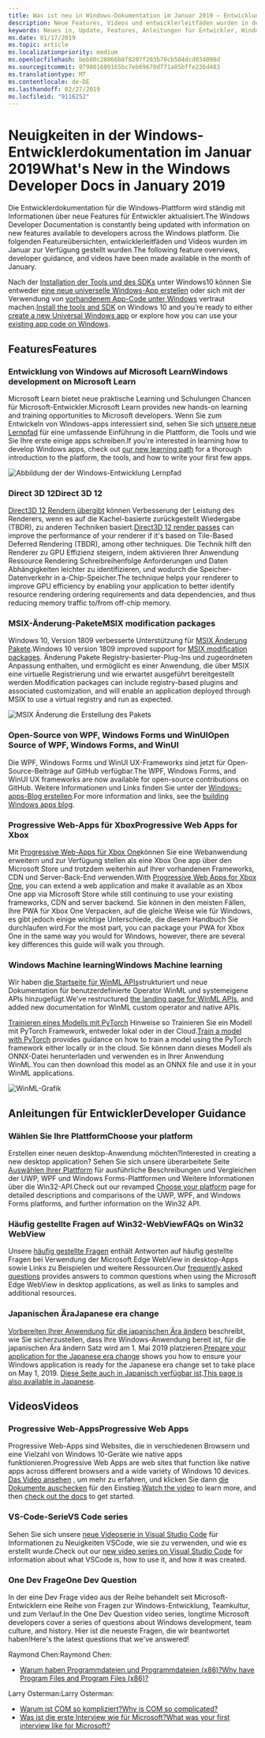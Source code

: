 ```yaml
---
title: Was ist neu in Windows-Dokumentation im Januar 2019 – Entwicklung von UWP-apps
description: Neue Features, Videos und entwicklerleitfäden wurden in der Windows 10-Entwicklerdokumentation für Januar 2019 hinzugefügt
keywords: Neues in, Update, Features, Anleitungen für Entwickler, Windows 10, Januar
ms.date: 01/17/2019
ms.topic: article
ms.localizationpriority: medium
ms.openlocfilehash: beb80c28866b8f8207f203b70cb504dcd034098d
ms.sourcegitcommit: 079801609165bc7eb69670d771a05bffe236d483
ms.translationtype: MT
ms.contentlocale: de-DE
ms.lasthandoff: 02/27/2019
ms.locfileid: "9116252"
---
```

# <a name="whats-new-in-the-windows-developer-docs-in-january-2019"></a><span data-ttu-id="bda22-104">Neuigkeiten in der Windows-Entwicklerdokumentation im Januar 2019</span><span class="sxs-lookup"><span data-stu-id="bda22-104">What's New in the Windows Developer Docs in January 2019</span></span>

<span data-ttu-id="bda22-105">Die Entwicklerdokumentation für die Windows-Plattform wird ständig mit Informationen über neue Features für Entwickler aktualisiert.</span><span class="sxs-lookup"><span data-stu-id="bda22-105">The Windows Developer Documentation is constantly being updated with information on new features available to developers across the Windows platform.</span></span> <span data-ttu-id="bda22-106">Die folgenden Featureübersichten, entwicklerleitfäden und Videos wurden im Januar zur Verfügung gestellt wurden.</span><span class="sxs-lookup"><span data-stu-id="bda22-106">The following feature overviews, developer guidance, and videos have been made available in the month of January.</span></span>

<span data-ttu-id="bda22-107">Nach der [Installation der Tools und des SDKs](https://go.microsoft.com/fwlink/?LinkId=821431) unter Windows10 können Sie entweder [eine neue universelle Windows-App erstellen](../get-started/create-uwp-apps.md) oder sich mit der Verwendung von [vorhandenem App-Code unter Windows](../porting/index.md) vertraut machen.</span><span class="sxs-lookup"><span data-stu-id="bda22-107">[Install the tools and SDK](https://go.microsoft.com/fwlink/?LinkId=821431) on Windows 10 and you’re ready to either [create a new Universal Windows app](../get-started/create-uwp-apps.md) or explore how you can use your [existing app code on Windows](../porting/index.md).</span></span>

## <a name="features"></a><span data-ttu-id="bda22-108">Features</span><span class="sxs-lookup"><span data-stu-id="bda22-108">Features</span></span>

### <a name="windows-development-on-microsoft-learn"></a><span data-ttu-id="bda22-109">Entwicklung von Windows auf Microsoft Learn</span><span class="sxs-lookup"><span data-stu-id="bda22-109">Windows development on Microsoft Learn</span></span>

<span data-ttu-id="bda22-110">Microsoft Learn bietet neue praktische Learning und Schulungen Chancen für Microsoft-Entwickler.</span><span class="sxs-lookup"><span data-stu-id="bda22-110">Microsoft Learn provides new hands-on learning and training opportunities to Microsoft developers.</span></span> <span data-ttu-id="bda22-111">Wenn Sie zum Entwickeln von Windows-apps interessiert sind, sehen Sie sich [unsere neue Lernpfad](https://docs.microsoft.com/learn/paths/develop-windows10-apps/) für eine umfassende Einführung in die Plattform, die Tools und wie Sie Ihre erste einige apps schreiben.</span><span class="sxs-lookup"><span data-stu-id="bda22-111">If you're interested in learning how to develop Windows apps, check out [our new learning path](https://docs.microsoft.com/learn/paths/develop-windows10-apps/) for a thorough introduction to the platform, the tools, and how to write your first few apps.</span></span>

![Abbildung der der Windows-Entwicklung Lernpfad](images/windows-learn.png)

### <a name="direct-3d-12"></a><span data-ttu-id="bda22-113">Direct 3D 12</span><span class="sxs-lookup"><span data-stu-id="bda22-113">Direct 3D 12</span></span>

<span data-ttu-id="bda22-114">[Direct3D 12 Rendern übergibt](/windows/desktop/direct3d12/direct3d-12-render-passes) können Verbesserung der Leistung des Renderers, wenn es auf die Kachel-basierte zurückgestellt Wiedergabe (TBDR), zu anderen Techniken basiert.</span><span class="sxs-lookup"><span data-stu-id="bda22-114">[Direct3D 12 render passes](/windows/desktop/direct3d12/direct3d-12-render-passes) can improve the performance of your renderer if it's based on Tile-Based Deferred Rendering (TBDR), among other techniques.</span></span> <span data-ttu-id="bda22-115">Die Technik hilft den Renderer zu GPU Effizienz steigern, indem aktivieren Ihrer Anwendung Ressource Rendering Schreibreihenfolge Anforderungen und Daten Abhängigkeiten leichter zu identifizieren, und wodurch die Speicher-Datenverkehr in a-Chip-Speicher.</span><span class="sxs-lookup"><span data-stu-id="bda22-115">The technique helps your renderer to improve GPU efficiency by enabling your application to better identify resource rendering ordering requirements and data dependencies, and thus reducing memory traffic to/from off-chip memory.</span></span>

### <a name="msix-modification-packages"></a><span data-ttu-id="bda22-116">MSIX-Änderung-Pakete</span><span class="sxs-lookup"><span data-stu-id="bda22-116">MSIX modification packages</span></span>

<span data-ttu-id="bda22-117">Windows 10, Version 1809 verbesserte Unterstützung für [MSIX Änderung Pakete](https://docs.microsoft.com/windows/msix/modification-package-1809-update).</span><span class="sxs-lookup"><span data-stu-id="bda22-117">Windows 10 version 1809 improved support for [MSIX modification packages](https://docs.microsoft.com/windows/msix/modification-package-1809-update).</span></span> <span data-ttu-id="bda22-118">Änderung Pakete Registry-basierter-Plug-Ins und zugeordneten Anpassung enthalten, und ermöglicht es einer Anwendung, die über MSIX eine virtuelle Registrierung und wie erwartet ausgeführt bereitgestellt werden.</span><span class="sxs-lookup"><span data-stu-id="bda22-118">Modification packages can include registry-based plugins and associated customization, and will enable an application deployed through MSIX to use a virtual registry and run as expected.</span></span>

![MSIX Änderung die Erstellung des Pakets](images/msix-modification-package.png)

### <a name="open-source-of-wpf-windows-forms-and-winui"></a><span data-ttu-id="bda22-120">Open-Source von WPF, Windows Forms und WinUI</span><span class="sxs-lookup"><span data-stu-id="bda22-120">Open Source of WPF, Windows Forms, and WinUI</span></span>

<span data-ttu-id="bda22-121">Die WPF, Windows Forms und WinUI UX-Frameworks sind jetzt für Open-Source-Beiträge auf GitHub verfügbar.</span><span class="sxs-lookup"><span data-stu-id="bda22-121">The WPF, Windows Forms, and WinUI UX frameworks are now available for open-source contributions on GitHub.</span></span> <span data-ttu-id="bda22-122">Weitere Informationen und Links finden Sie unter der [Windows-apps-Blog erstellen](https://blogs.windows.com/buildingapps/2018/12/04/announcing-open-source-of-wpf-windows-forms-and-winui-at-microsoft-connect-2018/#OKZjJs1VVTrMMtkL.97).</span><span class="sxs-lookup"><span data-stu-id="bda22-122">For more information and links, see the [building Windows apps blog](https://blogs.windows.com/buildingapps/2018/12/04/announcing-open-source-of-wpf-windows-forms-and-winui-at-microsoft-connect-2018/#OKZjJs1VVTrMMtkL.97).</span></span>

### <a name="progressive-web-apps-for-xbox"></a><span data-ttu-id="bda22-123">Progressive Web-Apps für Xbox</span><span class="sxs-lookup"><span data-stu-id="bda22-123">Progressive Web Apps for Xbox</span></span>

<span data-ttu-id="bda22-124">Mit [Progressive Web-Apps für Xbox One](https://docs.microsoft.com/microsoft-edge/progressive-web-apps/xbox-considerations)können Sie eine Webanwendung erweitern und zur Verfügung stellen als eine Xbox One app über den Microsoft Store und trotzdem weiterhin auf Ihrer vorhandenen Frameworks, CDN und Server-Back-End verwenden.</span><span class="sxs-lookup"><span data-stu-id="bda22-124">With [Progressive Web Apps for Xbox One](https://docs.microsoft.com/microsoft-edge/progressive-web-apps/xbox-considerations), you can extend a web application and make it available as an Xbox One app via Microsoft Store while still continuing to use your existing frameworks, CDN and server backend.</span></span> <span data-ttu-id="bda22-125">Sie können in den meisten Fällen, Ihre PWA für Xbox One Verpacken, auf die gleiche Weise wie für Windows, es gibt jedoch einige wichtige Unterschiede, die diesem Handbuch Sie durchlaufen wird.</span><span class="sxs-lookup"><span data-stu-id="bda22-125">For the most part, you can package your PWA for Xbox One in the same way you would for Windows, however, there are several key differences this guide will walk you through.</span></span>

### <a name="windows-machine-learning"></a><span data-ttu-id="bda22-126">Windows Machine learning</span><span class="sxs-lookup"><span data-stu-id="bda22-126">Windows Machine learning</span></span>

<span data-ttu-id="bda22-127">Wir haben [die Startseite für WinML APIs](https://docs.microsoft.com/windows/ai/api-reference)strukturiert und neue Dokumentation für benutzerdefinierte Operator WinML und systemeigene APIs hinzugefügt.</span><span class="sxs-lookup"><span data-stu-id="bda22-127">We've restructured [the landing page for WinML APIs](https://docs.microsoft.com/windows/ai/api-reference), and added new documentation for WinML custom operator and native APIs.</span></span>

<span data-ttu-id="bda22-128">[Trainieren eines Modells mit PyTorch](https://docs.microsoft.com/windows/ai/train-model-pytorch) Hinweise so Trainieren Sie ein Modell mit PyTorch Framework, entweder lokal oder in der Cloud.</span><span class="sxs-lookup"><span data-stu-id="bda22-128">[Train a model with PyTorch](https://docs.microsoft.com/windows/ai/train-model-pytorch) provides guidance on how to train a model using the PyTorch framework either locally or in the cloud.</span></span> <span data-ttu-id="bda22-129">Sie können dann dieses Modell als ONNX-Datei herunterladen und verwenden es in Ihrer Anwendung WinML.</span><span class="sxs-lookup"><span data-stu-id="bda22-129">You can then download this model as an ONNX file and use it in your WinML applications.</span></span>

![WinML-Grafik](images/winml-graphic.png)

## <a name="developer-guidance"></a><span data-ttu-id="bda22-131">Anleitungen für Entwickler</span><span class="sxs-lookup"><span data-stu-id="bda22-131">Developer Guidance</span></span>

### <a name="choose-your-platform"></a><span data-ttu-id="bda22-132">Wählen Sie Ihre Plattform</span><span class="sxs-lookup"><span data-stu-id="bda22-132">Choose your platform</span></span>

<span data-ttu-id="bda22-133">Erstellen einer neuen desktop-Anwendung möchten?</span><span class="sxs-lookup"><span data-stu-id="bda22-133">Interested in creating a new desktop application?</span></span> <span data-ttu-id="bda22-134">Sehen Sie sich unsere überarbeitete Seite [Auswählen Ihrer Plattform](https://docs.microsoft.com/windows/desktop/choose-your-technology) für ausführliche Beschreibungen und Vergleichen der UWP, WPF und Windows Forms-Plattformen und Weitere Informationen über die Win32-API.</span><span class="sxs-lookup"><span data-stu-id="bda22-134">Check out our revamped [Choose your platform](https://docs.microsoft.com/windows/desktop/choose-your-technology) page for detailed descriptions and comparisons of the UWP, WPF, and Windows Forms platforms, and further information on the Win32 API.</span></span>

### <a name="faqs-on-win32-webview"></a><span data-ttu-id="bda22-135">Häufig gestellte Fragen auf Win32-WebView</span><span class="sxs-lookup"><span data-stu-id="bda22-135">FAQs on Win32 WebView</span></span>

<span data-ttu-id="bda22-136">Unsere [häufig gestellte Fragen](https://docs.microsoft.com/windows/communitytoolkit/controls/wpf-winforms/webview#frequently-asked-questions-faqs) enthält Antworten auf häufig gestellte Fragen bei Verwendung der Microsoft Edge WebView in desktop-Apps sowie Links zu Beispielen und weitere Ressourcen.</span><span class="sxs-lookup"><span data-stu-id="bda22-136">Our [frequently asked questions](https://docs.microsoft.com/windows/communitytoolkit/controls/wpf-winforms/webview#frequently-asked-questions-faqs) provides answers to common questions when using the Microsoft Edge WebView in desktop applications, as well as links to samples and additional resources.</span></span>

### <a name="japanese-era-change"></a><span data-ttu-id="bda22-137">Japanischen Ära</span><span class="sxs-lookup"><span data-stu-id="bda22-137">Japanese era change</span></span>

<span data-ttu-id="bda22-138">[Vorbereiten Ihrer Anwendung für die japanischen Ära ändern](../design/globalizing/japanese-era-change.md) beschreibt, wie Sie sicherzustellen, dass Ihre Windows-Anwendung bereit ist, für die japanischen Ära ändern Satz wird am 1. Mai 2019 platzieren.</span><span class="sxs-lookup"><span data-stu-id="bda22-138">[Prepare your application for the Japanese era change](../design/globalizing/japanese-era-change.md) shows you how to ensure your Windows application is ready for the Japanese era change set to take place on May 1, 2019.</span></span> <span data-ttu-id="bda22-139">[Diese Seite auch in Japanisch verfügbar ist](https://docs.microsoft.com/ja-jp/windows/uwp/design/globalizing/japanese-era-change).</span><span class="sxs-lookup"><span data-stu-id="bda22-139">[This page is also available in Japanese](https://docs.microsoft.com/ja-jp/windows/uwp/design/globalizing/japanese-era-change).</span></span>

## <a name="videos"></a><span data-ttu-id="bda22-140">Videos</span><span class="sxs-lookup"><span data-stu-id="bda22-140">Videos</span></span>

### <a name="progressive-web-apps"></a><span data-ttu-id="bda22-141">Progressive Web-Apps</span><span class="sxs-lookup"><span data-stu-id="bda22-141">Progressive Web Apps</span></span>

<span data-ttu-id="bda22-142">Progressive Web-Apps sind Websites, die in verschiedenen Browsern und eine Vielzahl von Windows 10-Geräte wie native apps funktionieren.</span><span class="sxs-lookup"><span data-stu-id="bda22-142">Progressive Web Apps are web sites that function like native apps across different browsers and a wide variety of Windows 10 devices.</span></span> <span data-ttu-id="bda22-143">[Das Video ansehen](https://youtu.be/ugAewC3308Y) , um mehr zu erfahren, und klicken Sie dann [die Dokumente auschecken](https://aka.ms/Windows-PWA) für den Einstieg.</span><span class="sxs-lookup"><span data-stu-id="bda22-143">[Watch the video](https://youtu.be/ugAewC3308Y) to learn more, and then [check out the docs](https://aka.ms/Windows-PWA) to get started.</span></span>

### <a name="vs-code-series"></a><span data-ttu-id="bda22-144">VS-Code-Serie</span><span class="sxs-lookup"><span data-stu-id="bda22-144">VS Code series</span></span>

<span data-ttu-id="bda22-145">Sehen Sie sich unsere [neue Videoserie in Visual Studio Code](https://www.youtube.com/playlist?list=PLlrxD0HtieHjQX77y-0sWH9IZBTmv1tTx) für Informationen zu Neuigkeiten VSCode, wie sie zu verwenden, und wie es erstellt wurde.</span><span class="sxs-lookup"><span data-stu-id="bda22-145">Check out our [new video series on Visual Studio Code](https://www.youtube.com/playlist?list=PLlrxD0HtieHjQX77y-0sWH9IZBTmv1tTx) for information about what VSCode is, how to use it, and how it was created.</span></span>

### <a name="one-dev-question"></a><span data-ttu-id="bda22-146">One Dev Frage</span><span class="sxs-lookup"><span data-stu-id="bda22-146">One Dev Question</span></span>

<span data-ttu-id="bda22-147">In der eine Dev Frage video aus der Reihe behandelt seit Microsoft-Entwicklern eine Reihe von Fragen zur Windows-Entwicklung, Teamkultur, und zum Verlauf.</span><span class="sxs-lookup"><span data-stu-id="bda22-147">In the One Dev Question video series, longtime Microsoft developers cover a series of questions about Windows development, team culture, and history.</span></span> <span data-ttu-id="bda22-148">Hier ist die neueste Fragen, die wir beantwortet haben!</span><span class="sxs-lookup"><span data-stu-id="bda22-148">Here's the latest questions that we've answered!</span></span>

<span data-ttu-id="bda22-149">Raymond Chen:</span><span class="sxs-lookup"><span data-stu-id="bda22-149">Raymond Chen:</span></span>

* [<span data-ttu-id="bda22-150">Warum haben Programmdateien und Programmdateien (x86)?</span><span class="sxs-lookup"><span data-stu-id="bda22-150">Why have Program Files and Program Files (x86)?</span></span>](https://youtu.be/N7o9eJpFYco)

<span data-ttu-id="bda22-151">Larry Osterman:</span><span class="sxs-lookup"><span data-stu-id="bda22-151">Larry Osterman:</span></span>

* [<span data-ttu-id="bda22-152">Warum ist COM so kompliziert?</span><span class="sxs-lookup"><span data-stu-id="bda22-152">Why is COM so complicated?</span></span>](https://youtu.be/-gkXAV-StVA )
* [<span data-ttu-id="bda22-153">Was ist die erste Interview wie für Microsoft?</span><span class="sxs-lookup"><span data-stu-id="bda22-153">What was your first interview like for Microsoft?</span></span>](https://youtu.be/qRb6otsHG5c)
